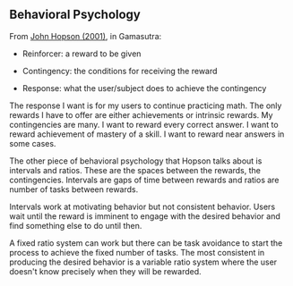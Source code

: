 ## Behavioral Psychology

From [John Hopson (2001)](https://www.gamedeveloper.com/design/behavioral-game-design),
in Gamasutra:

* Reinforcer: a reward to be given

* Contingency: the conditions for receiving the reward

* Response: what the user/subject does to achieve the contingency

The response I want is for my users to continue practicing math. The only rewards
I have to offer are either achievements or intrinsic rewards. My contingencies are
many. I want to reward every correct answer. I want to reward achievement of mastery
of a skill. I want to reward near answers in some cases.

The other piece of behavioral psychology that Hopson talks about is intervals and
ratios. These are the spaces between the rewards, the contingencies. Intervals are
gaps of time between rewards and ratios are number of tasks between rewards.

Intervals work at motivating behavior but not consistent behavior. Users wait until
the reward is imminent to engage with the desired behavior and find something else
to do until then.

A fixed ratio system can work but there can be task avoidance to start the process
to achieve the fixed number of tasks. The most consistent in producing the desired
behavior is a variable ratio system where the user doesn't know precisely when they
will be rewarded.